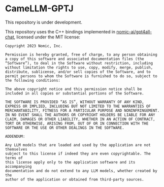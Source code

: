 # CameLLM-GPTJ

This repository is under development.

This repository uses the C++ bindings implemented in [nomic-ai/gpt4all-chat](https://github.com/nomic-ai/gpt4all-chat), licensed under the MIT license:

    Copyright 2023 Nomic, Inc.

    Permission is hereby granted, free of charge, to any person obtaining a copy of this software and associated documentation files (the “Software”), to deal in the Software without restriction, including without limitation the rights to use, copy, modify, merge, publish, distribute, sublicense, and/or sell copies of the Software, and to permit persons to whom the Software is furnished to do so, subject to the following conditions:

    The above copyright notice and this permission notice shall be included in all copies or substantial portions of the Software.

    THE SOFTWARE IS PROVIDED “AS IS”, WITHOUT WARRANTY OF ANY KIND, EXPRESS OR IMPLIED, INCLUDING BUT NOT LIMITED TO THE WARRANTIES OF MERCHANTABILITY, FITNESS FOR A PARTICULAR PURPOSE AND NONINFRINGEMENT. IN NO EVENT SHALL THE AUTHORS OR COPYRIGHT HOLDERS BE LIABLE FOR ANY CLAIM, DAMAGES OR OTHER LIABILITY, WHETHER IN AN ACTION OF CONTRACT, TORT OR OTHERWISE, ARISING FROM, OUT OF OR IN CONNECTION WITH THE SOFTWARE OR THE USE OR OTHER DEALINGS IN THE SOFTWARE.

    ADDENDUM:

    Any LLM models that are loaded and used by the application are not themselves
    subject to this license if indeed they are even copyrightable. The terms of
    this license apply only to the application software and its accompanying
    documentation and do not extend to any LLM models, whether created by the
    author of the application or obtained from third-party sources.
